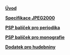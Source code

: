 **[Úvod](Uvod.md)**

**[Specifikace JPEG2000](JPEG2000.md)**

**[PSP balíček pro periodika](Periodika.md)**

**[PSP balíček pro monografie](Monografie.md)**

**[Dodatek pro hudebniny](Hudebniny.md)**

